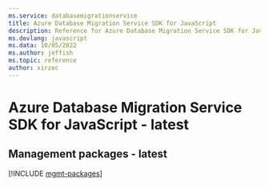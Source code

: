 ```yaml
---
ms.service: databasemigrationservice
title: Azure Database Migration Service SDK for JavaScript
description: Reference for Azure Database Migration Service SDK for JavaScript
ms.devlang: javascript
ms.data: 10/05/2022
ms.author: jeffish
ms.topic: reference
author: xirzec
---
```

# Azure Database Migration Service SDK for JavaScript - latest

## Management packages - latest
[!INCLUDE [mgmt-packages](database-migration-service-mgmt-index.md)]
